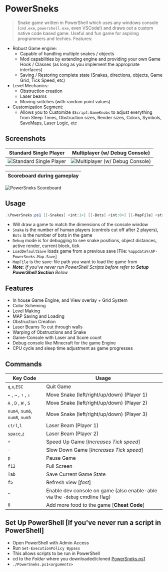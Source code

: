 # PowerSneks
> Snake game written in PowerShell which uses any windows console (`cmd.exe`, `powershell.exe`, even VSCode!) and draws out a custom native code based game. Useful and fun game for aspiring programmers and techies. Features:
- Robust Game engine:
    - Capable of handling multiple snakes / objects
    - Mod capabilities by extending engine and providing your own Game Hook / Classes (as long as you implement the appropriate interfaces)
    - Saving / Restoring complete state (Snakes, directions, objects, Game Grid, Tick Speed, etc)
- Level Mechanics:
    - Obstruction creation
    - Laser beams
    - Moving snitches (with random point values)
- Customization Segment:
    - Allows you to Customize `$Script:GameKnobs` to adjust everything from Sleep Times, Obstruction sizes, Render sizes, Colors, Symbols, SaveMaps, Laser Logic, etc

## Screenshots
Standard Single Player | Multiplayer (w/ Debug Console)
--- | ---
![Standard Single Player](https://user-images.githubusercontent.com/5303018/67819656-4fe37300-fa73-11e9-9539-bd7cf05c1f5a.png) | ![Multiplayer (w/ Debug Console)](https://user-images.githubusercontent.com/5303018/67819723-9d5fe000-fa73-11e9-8ade-a39dd99e91b4.png)

Scoreboard during gameplay | 
--- | 
![PowerSneks Scoreboard](https://user-images.githubusercontent.com/5303018/69590529-abd2e600-0fa4-11ea-807d-27640f092fc3.png)

## Usage
```PowerShell
.\PowerSneks.ps1 [[-Snakes] <int:1>] [[-Bots] <int:0>] [[-MapFile] <string>] [-LoadDefaultSave] [-ShowPlayerLabels] [-Debug]
```
- Will draw a game to match the dimensions of the console window
- `Snake` is the number of human players (controls cut off after 2 players), `Bots` is the number of bots in the game
- `Debug` mode is for debugging to see snake positions, object distances, active render, current block, tick
- `LoadDefaultSave` loads game from a previous save [File: `%appdata%\AP-PowerSneks.Map.Save`]
- `MapFile` is the save-file path you want to load the game from
- *__Note__: If you've never run PowerShell Scripts before refer to __Setup PowerShell Section__ Below*

## Features
- In house Game Engine, and View overlay + Grid System
- Color Scheming
- Level Making
- MAP Saving and Loading
- Obstruction Creation
- Laser Beams To cut through walls
- Warping of Obstructions and Snake
- Game-Console with Laser and Score count
- Debug console like Minecraft for the game Engine
- CPU cycle and sleep time adjustment as game progresses

## Commands
Key Code         | Usage 
---------------- | -----
`q`,`x`,`ESC`    | Quit Game
`←`   , `→`   , `↑`   , `↓`    | Move Snake (left/right/up/down) (Player 1)
`A`   , `D`   , `W`   , `S`    | Move Snake (left/right/up/down) (Player 2)
`num4`, `num6`, `num8`, `num5` | Move Snake (left/right/up/down) (Player 3)
`ctrl`,`l`       | Laser Beam (Player 1)
`space`,`z`      | Laser Beam (Player 2)
`+`              | Speed Up Game [*Increases Tick speed*]
`-`              | Slow Down Game [*Increases Tick speed*]
`p`              | Pause Game
`f12`            | Full Screen
`Tab`            | Save Current Game State
`f5`             | Refresh view [*fast*]
`~`              | Enable dev console on game (also enable-able via the `-debug` cmdline flag)
`0`              | Add more food to the game [**Cheat Code**]

## Set Up PowerShell [If you've never run a script in PowerShell]
- Open PowerShell with Admin Access
- Run `Set-ExecutionPolicy Bypass`
- This allows scripts to be run in PowerShell
- cd to the *Folder* where you downloaded/cloned [PowerSneks.ps1](PowerSneks.ps1)
- `./PowerSneks.ps1`*`<arguments>`*

